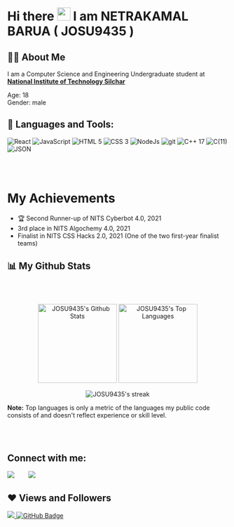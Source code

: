 # Hi there <img src="https://raw.githubusercontent.com/MartinHeinz/MartinHeinz/master/wave.gif" width="30px"> I am NETRAKAMAL BARUA ( JOSU9435 )

## 🙋‍♂️ About Me

I am a Computer Science and Engineering Undergraduate student at <b>[National Institute of Technology Silchar](http://www.nits.ac.in)</b>

Age: 18 <br>
Gender: male<br>


## 🚀 Languages and Tools:<br>

<p align="left"> 
    <img Title="React" src="https://img.icons8.com/color/48/000000/react-native.png"/>
    <img Title="JavaScript" src="https://img.icons8.com/color/48/000000/javascript.png"/> 
    <img Title="HTML 5" src="https://img.icons8.com/color/48/000000/html-5.png"/> </a> 
    <img Title="CSS 3" src="https://img.icons8.com/color/48/000000/css3.png"/> </a> 
    <img Title="NodeJs" src="https://img.icons8.com/color/48/000000/nodejs.png"/> 
    <img Title="git" src="https://img.icons8.com/color/48/000000/git.png"/>
    <img Title="C++ 17" src="https://img.icons8.com/color/48/000000/c-plus-plus-logo.png"/>
    <img Title="C(11)"src="https://img.icons8.com/color/48/000000/c-programming.png"/>
    <img Title="JSON"src="https://img.icons8.com/color/48/000000/json--v1.png"/>
</p>

<br><br>

# My Achievements

- 🏆 Second Runner-up of NITS Cyberbot 4.0, 2021
- 3rd place in NITS Algochemy 4.0, 2021
- Finalist in NITS CSS Hacks 2.0, 2021 (One of the two first-year finalist teams)

## 📊 My Github Stats

  <br/>
  <br/>
  <p align="center">
    <span><img height="180" alt="JOSU9435's Github Stats" src="https://github-readme-stats.vercel.app/api?username=JOSU9435&show_icons=true&count_private=true&theme=react&hide_border=true&bg_color=0D1117" /><span/>
    <span><img height="180" alt="JOSU9435's Top Languages" src="https://github-readme-stats.vercel.app/api/top-langs/?username=JOSU9435&langs_count=8&count_private=true&layout=compact&theme=react&hide_border=true&bg_color=0D1117" /><span/>
  <p/>
      
<p align="center">
        <img title="🔥 Get streak stats for your profile at git.io/streak-stats" alt="JOSU9435's streak" src="https://github-readme-streak-stats.herokuapp.com/?user=JOSU9435&theme=black-ice&hide_border=true&stroke=0000&background=060A0CD0"/>
</p>

  <b>Note:</b> Top languages is only a metric of the languages my public code consists of and doesn't reflect experience or skill level.

<br/>
<br/>

## Connect with me:

<div align="">
  <a title="Gmail" href="https://mail.google.com/mail/u/0/?view=cm&fs=1&to=kamalnetra702@gmail.com&tf=1"><img src="https://img.icons8.com/color/48/000000/gmail-new.png"/></a>&emsp;&emsp;
  <a title="Facebook" href="https://www.facebook.com/netrakamal.barua/"><img src="https://img.icons8.com/color/48/000000/facebook.png"/></a>
</div>
 
## ❤ Views and Followers
<a href="https://github.com/Meghna-DAS/github-profile-views-counter">
    <img src="https://komarev.com/ghpvc/?username=JOSU9435">
</a>
<a href="https://github.com/JOSU9435?tab=followers"><img src="https://img.shields.io/github/followers/JOSU9435?label=Followers&style=social" alt="GitHub Badge"></a>


